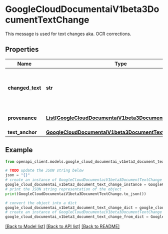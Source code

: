 # GoogleCloudDocumentaiV1beta3DocumentTextChange

This message is used for text changes aka. OCR corrections.

## Properties

Name | Type | Description | Notes
------------ | ------------- | ------------- | -------------
**changed_text** | **str** | The text that replaces the text identified in the &#x60;text_anchor&#x60;. | [optional] 
**provenance** | [**List[GoogleCloudDocumentaiV1beta3DocumentProvenance]**](GoogleCloudDocumentaiV1beta3DocumentProvenance.md) | The history of this annotation. | [optional] 
**text_anchor** | [**GoogleCloudDocumentaiV1beta3DocumentTextAnchor**](GoogleCloudDocumentaiV1beta3DocumentTextAnchor.md) |  | [optional] 

## Example

```python
from openapi_client.models.google_cloud_documentai_v1beta3_document_text_change import GoogleCloudDocumentaiV1beta3DocumentTextChange

# TODO update the JSON string below
json = "{}"
# create an instance of GoogleCloudDocumentaiV1beta3DocumentTextChange from a JSON string
google_cloud_documentai_v1beta3_document_text_change_instance = GoogleCloudDocumentaiV1beta3DocumentTextChange.from_json(json)
# print the JSON string representation of the object
print(GoogleCloudDocumentaiV1beta3DocumentTextChange.to_json())

# convert the object into a dict
google_cloud_documentai_v1beta3_document_text_change_dict = google_cloud_documentai_v1beta3_document_text_change_instance.to_dict()
# create an instance of GoogleCloudDocumentaiV1beta3DocumentTextChange from a dict
google_cloud_documentai_v1beta3_document_text_change_from_dict = GoogleCloudDocumentaiV1beta3DocumentTextChange.from_dict(google_cloud_documentai_v1beta3_document_text_change_dict)
```
[[Back to Model list]](../README.md#documentation-for-models) [[Back to API list]](../README.md#documentation-for-api-endpoints) [[Back to README]](../README.md)


